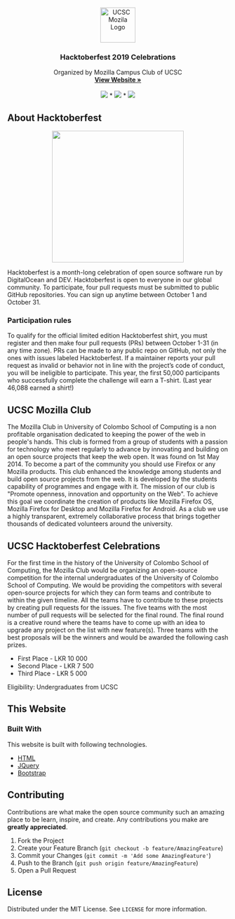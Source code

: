 
<!-- PROJECT LOGO -->
<br />
<p align="center">
  <a href="https://github.com/UCSC-Mozilla-Club">
    <img src="https://hacktoberfest19.ucscmozilla.com/img/UCSCMozillaLogo.png" alt="UCSC Mozila Logo" width="80" height="80">
  </a>

  <h3 align="center">Hacktoberfest 2019 Celebrations</h3>

  <p align="center">
    Organized by Mozilla Campus Club of UCSC
    <br />
    <a href="https://hacktoberfest19.ucscmozilla.com/"><strong>View Website »</strong></a>
    <br />
    <br />
    <img src="https://img.shields.io/badge/-HTML-brightgreen">
    *
    <img src="https://img.shields.io/badge/-CSS-blue">
    *
    <img src="https://img.shields.io/badge/-JS-blueviolet">
  </p>
</p>




<!-- ABOUT THE PROJECT -->
## About Hacktoberfest
<center>
  <img src="https://hacktoberfest19.ucscmozilla.com/img/hflogo.svg" href="https://hacktoberfest.digitalocean.com" height="300">
</center>

Hacktoberfest is a month-long celebration of open source software run by DigitalOcean and DEV. Hacktoberfest is open to everyone in our global community. To participate, four pull requests must be submitted to public GitHub repositories. You can sign up anytime between October 1 and October 31.

### Participation rules
To qualify for the official limited edition Hacktoberfest shirt, you must register and then make four pull requests (PRs) between October 1-31 (in any time zone). PRs can be made to any public repo on GitHub, not only the ones with issues labeled Hacktoberfest. If a maintainer reports your pull request as invalid or behavior not in line with the project’s code of conduct, you will be ineligible to participate. This year, the first 50,000 participants who successfully complete the challenge will earn a T-shirt. (Last year 46,088 earned a shirt!)


## UCSC Mozilla Club

The Mozilla Club in University of Colombo School of Computing is a non profitable organisation dedicated to keeping the power of the web in people's hands. This club is formed from a group of students with a passion for technology who meet regularly to advance by innovating and building on an open source projects that keep the web open. It was found on 1st May 2014. To become a part of the community you should use Firefox or any Mozilla products. This club enhanced the knowledge among students and build open source projects from the web. It is developed by the students capability of programmes and engage with it. The mission of our club is "Promote openness, innovation and opportunity on the Web". To achieve this goal we coordinate the creation of products like Mozilla Firefox OS, Mozilla Firefox for Desktop and Mozilla Firefox for Android. As a club we use a highly transparent, extremely collaborative process that brings together thousands of dedicated volunteers around the university.

## UCSC Hacktoberfest Celebrations

For the first time in the history of the University of Colombo School of Computing, the Mozilla Club would be organizing an open-source competition for the internal undergraduates of the University of Colombo School of Computing.
We would be providing the competitors with several open-source projects for which they can form teams and contribute to within the given timeline. All the teams have to contribute to these projects by creating pull requests for the issues. The five teams with the most number of pull requests will be selected for the final round.
The final round is a creative round where the teams have to come up with an idea to upgrade any project on the list with new feature(s). Three teams with the best proposals will be the winners and would be awarded the following cash prizes.
* First Place - LKR 10 000
* Second Place - LKR 7 500
* Third Place - LKR 5 000

Eligibility: Undergraduates from UCSC



## This Website

### Built With
This website is built with following technologies.
* [HTML](https://getbootstrap.com)
* [JQuery](https://jquery.com)
* [Bootstrap](https://getbootstrap.com)


<!-- CONTRIBUTING -->
## Contributing

Contributions are what make the open source community such an amazing place to be learn, inspire, and create. Any contributions you make are **greatly appreciated**.

1. Fork the Project
2. Create your Feature Branch (`git checkout -b feature/AmazingFeature`)
3. Commit your Changes (`git commit -m 'Add some AmazingFeature'`)
4. Push to the Branch (`git push origin feature/AmazingFeature`)
5. Open a Pull Request



<!-- LICENSE -->
## License

Distributed under the MIT License. See `LICENSE` for more information.

